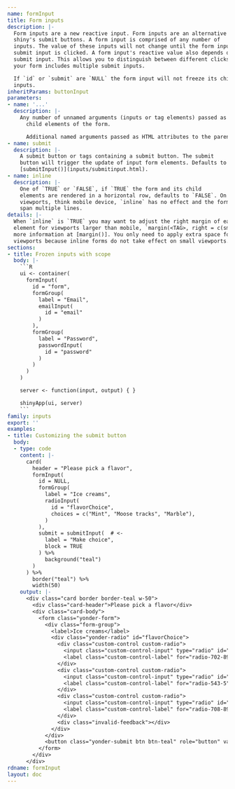 ```yaml
---
name: formInput
title: Form inputs
description: |-
  Form inputs are a new reactive input. Form inputs are an alternative to
  shiny's submit buttons. A form input is comprised of any number of
  inputs. The value of these inputs will not change until the form input's
  submit input is clicked. A form input's reactive value also depends on the
  submit input. This allows you to distinguish between different clicks if
  your form includes multiple submit inputs.

  If `id` or `submit` are `NULL` the form input will not freeze its child
  inputs.
inheritParams: buttonInput
parameters:
- name: '...'
  description: |-
    Any number of unnamed arguments (inputs or tag elements) passed as
      child elements of the form.

      Additional named arguments passed as HTML attributes to the parent element.
- name: submit
  description: |-
    A submit button or tags containing a submit button. The submit
    button will trigger the update of input form elements. Defaults to
    [submitInput()](inputs/submitinput.html).
- name: inline
  description: |-
    One of `TRUE` or `FALSE`, if `TRUE` the form and its child
    elements are rendered in a horizontal row, defaults to `FALSE`. On small
    viewports, think mobile device, `inline` has no effect and the form will
    span multiple lines.
details: |-
  When `inline` is `TRUE` you may want to adjust the right margin of each child
  element for viewports larger than mobile, `margin(<TAG>, right = c(sm = 2))`,
  more information at [margin()]. You only need to apply extra space for larger
  viewports because inline forms do not take effect on small viewports.
sections:
- title: Frozen inputs with scope
  body: |-
    ```R
    ui <- container(
      formInput(
        id = "form",
        formGroup(
          label = "Email",
          emailInput(
            id = "email"
          )
        ),
        formGroup(
          label = "Password",
          passwordInput(
            id = "password"
          )
        )
      )
    )

    server <- function(input, output) { }

    shinyApp(ui, server)
    ```
family: inputs
export: ''
examples:
- title: Customizing the submit button
  body:
  - type: code
    content: |-
      card(
        header = "Please pick a flavor",
        formInput(
          id = NULL,
          formGroup(
            label = "Ice creams",
            radioInput(
              id = "flavorChoice",
              choices = c("Mint", "Moose tracks", "Marble"),
            )
          ),
          submit = submitInput(  # <-
            label = "Make choice",
            block = TRUE
          ) %>%
            background("teal")
        )
      ) %>%
        border("teal") %>%
        width(50)
    output: |-
      <div class="card border border-teal w-50">
        <div class="card-header">Please pick a flavor</div>
        <div class="card-body">
          <form class="yonder-form">
            <div class="form-group">
              <label>Ice creams</label>
              <div class="yonder-radio" id="flavorChoice">
                <div class="custom-control custom-radio">
                  <input class="custom-control-input" type="radio" id="radio-702-891" name="flavorChoice" value="Mint" autocomplete="off"/>
                  <label class="custom-control-label" for="radio-702-891">Mint</label>
                </div>
                <div class="custom-control custom-radio">
                  <input class="custom-control-input" type="radio" id="radio-543-5" name="flavorChoice" value="Moose tracks" autocomplete="off"/>
                  <label class="custom-control-label" for="radio-543-5">Moose tracks</label>
                </div>
                <div class="custom-control custom-radio">
                  <input class="custom-control-input" type="radio" id="radio-708-893" name="flavorChoice" value="Marble" autocomplete="off"/>
                  <label class="custom-control-label" for="radio-708-893">Marble</label>
                </div>
                <div class="invalid-feedback"></div>
              </div>
            </div>
            <button class="yonder-submit btn btn-teal" role="button" value="Make choice" block="TRUE">Make choice</button>
          </form>
        </div>
      </div>
rdname: formInput
layout: doc
---
```

